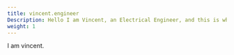 ```yaml
---
title: vincent.engineer
Description: Hello I am Vincent, an Electrical Engineer, and this is where my projects live.
weight: 1
---
```

I am vincent.

